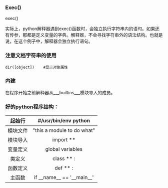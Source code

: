 ### Exec\(\)

exec\(\)

实际上，python解释器遇到exec\(\)函数时，会独立执行字符串内的语句。如果还有传参，那都是定义变量的字典。解释器，不会寻找字符串外的语法结构。也就是说，在这个例子中，解释器会独立执行语句。

### 注意文档字符串的使用

```
dir([object])    #显示对象属性
```

### 内建

在程序开始之前解释器从\_\__builtins\_\_\_模块导入的成员。

### 好的python程序结构：

| 起始行 | \#/usr/bin/env python |
| :---: | :---: |
| 模块文件 | "this a module to do what" |
| 模块导入 | import \*\* |
| 变量定义 | global variables |
| 类定义 | class \*\* : |
| 函数定义 | def \*\* : |
| 主函数 | if \_\_name\_\_ == '\_\_main\_\_' |



